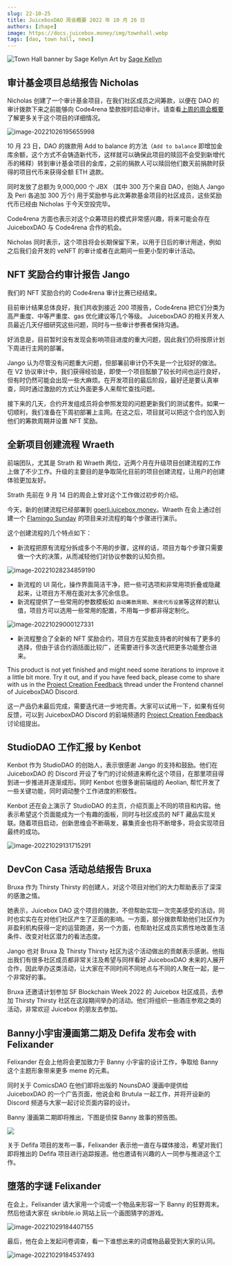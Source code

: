 ```yaml
---
slug: 22-10-25
title: JuiceboxDAO 周会概要 2022 年 10 月 26 日
authors: [zhape]
image: https://docs.juicebox.money/img/townhall.webp
tags: [dao, town hall, news]
---
```


![Town Hall banner by Sage Kellyn](townhall.webp)
Art by [Sage Kellyn](https://twitter.com/SageKellyn)



## 审计基金项目总结报告 Nicholas

Nicholas 创建了一个审计基金项目，在我们社区成员之间筹款，以便在 DAO 的审计拨款下来之前能够向 Code4rena 垫款按时启动审计。请查看[上周的周会概要](https://docs.juicebox.money/zh/blog/2022-10-18-town-hall)了解更多关于这个项目的详细情况。

![image-20221026195655998](image-20221026195655998.webp)

10 月 23 日，DAO 的拨款用 Add to balance 的方法（`Add to balance` 即增加金库余额，这个方式不会铸造新代币，这样就可以确保此项目的赎回不会受到新增代币的稀释）转到审计基金项目的金库，之前的捐款人可以赎回他们数天前捐款时获得的项目代币来获得全额 ETH 退款。

同时发放了总额为 9,000,000 个 JBX （其中 300 万个来自 DAO，创始人 Jango 及 Peri 各追加 300 万个) 用于奖励参与此次筹款基金项目的社区成员，这些奖励代币已经由 Nicholas 于今天空投完毕。

Code4rena 方面也表示对这个众筹项目的模式非常感兴趣，将来可能会存在 JuiceboxDAO 与 Code4rena 合作的机会。

Nicholas 同时表示，这个项目将会长期保留下来，以用于日后的审计用途，例如之后我们会开发的 veNFT 的审计或者在此期间一些更小型的审计活动。



## NFT 奖励合约审计报告  Jango

我们的 NFT 奖励合约的 Code4rena 审计比赛已经结束。

目前审计结果总体良好，我们共收到接近 200 项报告，Code4rena 把它们分类为高严重度、中等严重度、gas 优化建议等几个等级。 JuiceboxDAO 的相关开发人员最近几天仔细研究这些问题，同时与一些审计参赛者保持沟通。

好消息是，目前暂时没有发现会影响项目进度的重大问题，因此我们仍将按原计划下周进行主网的部署。

Jango 认为尽管没有问题重大问题，但部署前审计仍不失是一个比较好的做法。在 V2 协议审计中，我们获得经验是，即使一个项目酝酿了较长时间也运行良好，但有时仍然可能会出现一些大麻烦。在开发项目的最后阶段，最好还是要认真审查，同时通过激励的方式让外面更多人来帮忙查找问题。

接下来的几天，合约开发组成员将会参照发现的问题更新我们的测试套件。如果一切顺利，我们准备在下周初部署上主网。在这之后，项目就可以把这个合约加入到他们的筹款周期并设置 NFT 奖励。



## 全新项目创建流程 Wraeth

前端团队，尤其是 Strath 和 Wraeth 两位，近两个月在升级项目创建流程的工作上做了不少工作。升级的主要目的是争取简化目前的项目创建流程，让用户的创建体验更加友好。

Strath 先前在 9 月 14 日的周会上曾对这个工作做过初步的介绍。

今天，新的创建流程已经部署到 [goerli.juicebox.money](https://goerli.juicebox.money/create)。Wraeth 在会上通过创建一个 [Flamingo Sunday](https://goerli.juicebox.money/v2/p/72) 的项目来对流程的每个步骤进行演示。

这个创建流程的几个特点如下：

- 新流程把原有流程分拆成多个不用的步骤，这样的话，项目方每个步骤只需要做一个大的决策，从而减轻他们对协议参数的认知负担。

![image-20221028234859190](image-20221028234859190.webp)

- 新流程的 UI 简化，操作界面简洁干净，把一些可选项和非常用项折叠或隐藏起来，让项目方不用在面对太多冗余信息。
- 新流程提供了一些常用的参数模板如 `自动筹款周期`、`黑夜代币设置`等这样的默认值，项目方可以选用一些常用的配置，不用每一步都非得定制化。

![image-20221029000127331](image-20221029000127331.webp)

-  新流程整合了全新的 NFT 奖励合约，项目方在奖励支持者的时候有了更多的选择，但由于该合约涵括面比较广，还需要进行多次迭代把更多功能整合进来。

This product is not yet finished and might need some iterations to improve it a little bit more. Try it out, and if you have feed back, please come to share with us in the [Project Creation Feedback](https://discord.com/channels/775859454780244028/1034595089374257192) thread under the Frontend channel of JuiceboxDAO Discord.

这一产品仍未最后完成，需要迭代进一步地完善。大家可以试用一下，如果有任何反馈，可以到 JuiceboxDAO Discord 的前端频道的 [Project Creation Feedback](https://discord.com/channels/775859454780244028/1034595089374257192) 讨论组提出。

## StudioDAO 工作汇报 by Kenbot

Kenbot 作为 StudioDAO 的创始人，表示很感谢 Jango 的支持和鼓励。他们在 JuiceboxDAO 的 Discord 开设了专门的讨论频道来孵化这个项目，在那里项目得到进一步推进并逐渐成形。同时 Kenbot 也很多谢前端组的 Aeolian, 帮忙开发了一些关键功能，同时调动整个工作进度的积极性。

Kenbot 还在会上演示了 StudioDAO 的主页，介绍页面上不同的项目和内容。他表示希望这个页面能成为一个有趣的面板，同时与社区成员的 NFT 藏品实现关联。随着项目启动，创新思维会不断萌发，募集资金也将不断增多，将会实现项目最终的成功。

![image-20221029131715291](image-20221029131715291.webp)



## DevCon Casa 活动总结报告 Bruxa

Bruxa 作为 Thirsty Thirsty 的创建人，对这个项目对他们的大力帮助表示了深深的感激之情。

她表示，Juicebox DAO 这个项目的拨款，不但帮助实现一次完美感受的活动，同时也实实在在对他们社区产生了正面的影响。一方面，部分拨款帮助他们社区作为非盈利机构获得一定的运营跑道，另一个方面，也帮助社区成员实质性地改善生活条件、改变对社区潜力的看法态度。

Jango 也对 Bruxa 及 Thirsty Thirsty 社区为这个活动做出的贡献表示感谢。他指出我们有很多社区成员都非常关注及希望与同样看好 JuiceboxDAO 未来的人展开合作，因此举办这类活动，让大家在不同时间不同地点与不同的人聚在一起，是一个非常好的事。

Bruxa 还邀请计划参加 SF Blockchain Week 2022 的 Juicebox 社区成员，去参加 Thirsty Thirsty 社区在这段期间举办的活动。他们将组织一些酒庄参观之类的活动，非常欢迎 Juicebox 的朋友去参加。



## Banny小宇宙漫画第二期及 Defifa 发布会 with Felixander

Felixander 在会上他将会更加致力于 Banny 小宇宙的设计工作，争取给 Banny 这个主题形象带来更多 meme 的元素。

同时关于 ComicsDAO 在他们即将出版的 NounsDAO 漫画中提供给 JuiceboxDAO 的一个广告页面，他说会和 Brutula 一起工作，并将开设新的 Discord 频道与大家一起讨论页面内容的设计。

Banny 漫画第二期即将推出，下图是侦探 Banny 故事的预告图。

![](YPMykE9.webp)

关于 Defifa 项目的发布一事，Felixander 表示他一直在与媒体接洽，希望对我们即将推出的 Defifa 项目进行追踪报道。他也邀请有兴趣的人一同参与推进这个工作。

## 堕落的字谜  Felixander

在会上，Felixander 请大家用一个词或一个物品来形容一下 Banny 的狂野周末。然后他请大家在 skribble.io 网站上玩一个画图猜字的游戏。

![image-20221029184407155](image-20221029184407155.webp)

最后，他在会上发起问卷调查，看一下谁想出来的词或物品最受到大家的认同。

![image-20221029184537493](image-20221029184537493.webp)
